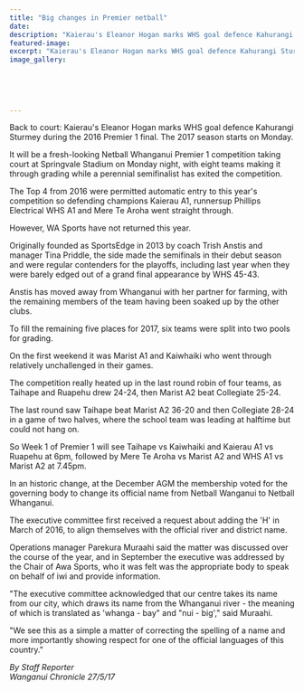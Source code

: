 ```yaml
---
title: "Big changes in Premier netball"
date: 
description: "Kaierau's Eleanor Hogan marks WHS goal defence Kahurangi Sturmey during the 2016 Premier 1 final..."
featured-image: 
excerpt: "Kaierau's Eleanor Hogan marks WHS goal defence Kahurangi Sturmey during the 2016 Premier 1 final. The 2017 season starts on Monday."
image_gallery:
	
	
	
	
	
---
```


<p><span>Back to court: Kaierau's Eleanor Hogan marks WHS goal defence Kahurangi Sturmey during the 2016 Premier 1 final. The 2017 season starts on Monday.</span></p>
<p>It will be a fresh-looking Netball Whanganui Premier 1 competition taking court at Springvale Stadium on Monday night, with eight teams making it through grading while a perennial semifinalist has exited the competition.</p>
<p>The Top 4 from 2016 were permitted automatic entry to this year's competition so defending champions Kaierau A1, runnersup Phillips Electrical WHS A1 and Mere Te Aroha went straight through.</p>
<p>However, WA Sports have not returned this year.</p>
<p>Originally founded as SportsEdge in 2013 by coach Trish Anstis and manager Tina Priddle, the side made the semifinals in their debut season and were regular contenders for the playoffs, including last year when they were barely edged out of a grand final appearance by WHS 45-43.</p>
<p>Anstis has moved away from Whanganui with her partner for farming, with the remaining members of the team having been soaked up by the other clubs.</p>
<p>To fill the remaining five places for 2017, six teams were split into two pools for grading.</p>
<p>On the first weekend it was Marist A1 and Kaiwhaiki who went through relatively unchallenged in their games.</p>
<p>The competition really heated up in the last round robin of four teams, as Taihape and Ruapehu drew 24-24, then Marist A2 beat Collegiate 25-24.</p>
<p>The last round saw Taihape beat Marist A2 36-20 and then Collegiate 28-24 in a game of two halves, where the school team was leading at halftime but could not hang on.&nbsp;</p>
<p>So Week 1 of Premier 1 will see Taihape vs Kaiwhaiki and Kaierau A1 vs Ruapehu at 6pm, followed by Mere Te Aroha vs Marist A2 and WHS A1 vs Marist A2 at 7.45pm.</p>
<p>In an historic change, at the December AGM the membership voted for the governing body to change its official name from Netball Wanganui to Netball Whanganui.</p>
<p>The executive committee first received a request about adding the 'H' in March of 2016, to align themselves with the official river and district name.</p>
<p>Operations manager Parekura Muraahi said the matter was discussed over the course of the year, and in September the executive was addressed by the Chair of Awa Sports, who it was felt was the appropriate body to speak on behalf of iwi and provide information.</p>
<p>"The executive committee acknowledged that our centre takes its name from our city, which draws its name from the Whanganui river - the meaning of which is translated as 'whanga - bay" and "nui - big'," said Muraahi.</p>
<p>"We see this as a simple a matter of correcting the spelling of a name and more importantly showing respect for one of the official languages of this country."</p>
<p class="clear syndicator"><em>By Staff Reporter</em><br /><em>Wanganui Chronicle 27/5/17</em></p>

